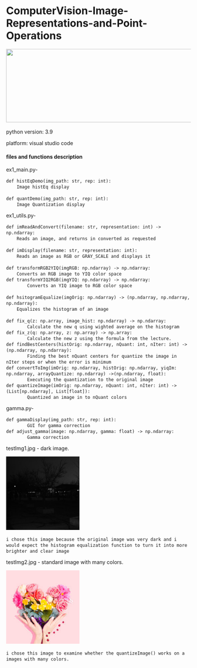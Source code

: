 # ComputerVision-Image-Representations-and-Point-Operations

  <img src="https://docs.opencv.org/master/equalization_opencv.jpg" width="700" height="200" />

python version: 3.9

platform: visual studio code


#### files and functions description 

ex1_main.py-

	def histEqDemo(img_path: str, rep: int):
		Image histEq display

	def quantDemo(img_path: str, rep: int):
		Image Quantization display


ex1_utils.py-

	def imReadAndConvert(filename: str, representation: int) -> np.ndarray:
		Reads an image, and returns in converted as requested

	def imDisplay(filename: str, representation: int):
		Reads an image as RGB or GRAY_SCALE and displays it

	def transformRGB2YIQ(imgRGB: np.ndarray) -> np.ndarray:
		Converts an RGB image to YIQ color space
	def transformYIQ2RGB(imgYIQ: np.ndarray) -> np.ndarray:
    		Converts an YIQ image to RGB color space

	def hsitogramEqualize(imgOrig: np.ndarray) -> (np.ndarray, np.ndarray, np.ndarray):
   		Equalizes the histogram of an image

	def fix_q(z: np.array, image_hist: np.ndarray) -> np.ndarray:
        	Calculate the new q using wighted average on the histogram
    def fix_z(q: np.array, z: np.array) -> np.array:
            Calculate the new z using the formula from the lecture.
	def findBestCenters(histOrig: np.ndarray, nQuant: int, nIter: int) -> (np.ndarray, np.ndarray):
        	Finding the best nQuant centers for quantize the image in nIter steps or when the error is minimum
	def convertToImg(imOrig: np.ndarray, histOrig: np.ndarray, yiqIm: np.ndarray, arrayQuantize: np.ndarray) ->(np.ndarray, float):
        	Executing the quantization to the original image
	def quantizeImage(imOrig: np.ndarray, nQuant: int, nIter: int) -> (List[np.ndarray], List[float]):
        	Quantized an image in to nQuant colors

gamma.py-

	def gammaDisplay(img_path: str, rep: int):
    		GUI for gamma correction
	def adjust_gamma(image: np.ndarray, gamma: float) -> np.ndarray:
        	Gamma correction

testImg1.jpg - dark image.

<img src="testImg1.jpg" width="200" height="200" />

	i chose this image because the original image was very dark and i would expect the histogram equalization function to turn it into more brighter and clear image
	
testImg2.jpg - standard image with many colors.

<img src="testImg2.jpg" width="200" height="200" />
	
	i chose this image to examine whether the quantizeImage() works on a images with many colors.
	



